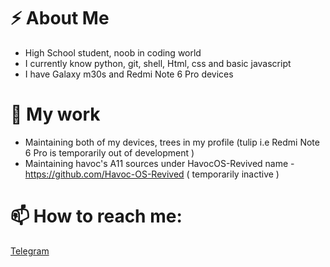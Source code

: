 # ⚡ About Me
- High School student, noob in coding world
- I currently know python, git, shell, Html, css and basic javascript
- I have Galaxy m30s and Redmi Note 6 Pro devices

# 🔭 My work
- Maintaining both of my devices, trees in my profile (tulip i.e Redmi Note 6 Pro is temporarily out of development )
- Maintaining havoc's A11 sources under HavocOS-Revived name - https://github.com/Havoc-OS-Revived ( temporarily inactive )
 
# 📫 How to reach me:
[Telegram](https://t.me/Nerd_sundram)
